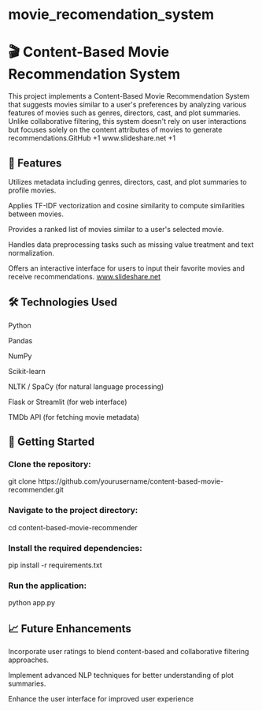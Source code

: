 # movie_recomendation_system

<h1>🎬 Content-Based Movie Recommendation System</h1>
This project implements a Content-Based Movie Recommendation System that suggests movies similar to a user's preferences by analyzing various features of movies such as genres, directors, cast, and plot summaries. Unlike collaborative filtering, this system doesn't rely on user interactions but focuses solely on the content attributes of movies to generate recommendations.​
GitHub
+1
www.slideshare.net
+1

<h2>📌 Features</h2>
Utilizes metadata including genres, directors, cast, and plot summaries to profile movies.

Applies TF-IDF vectorization and cosine similarity to compute similarities between movies.

Provides a ranked list of movies similar to a user's selected movie.

Handles data preprocessing tasks such as missing value treatment and text normalization.

Offers an interactive interface for users to input their favorite movies and receive recommendations.​
www.slideshare.net

<h2>🛠️ Technologies Used</h2>
Python

Pandas

NumPy

Scikit-learn

NLTK / SpaCy (for natural language processing)

Flask or Streamlit (for web interface)

TMDb API (for fetching movie metadata)​

<h2>🚀 Getting Started</h2>
<h3>Clone the repository:</h3>
git clone https://github.com/yourusername/content-based-movie-recommender.git

<h3>Navigate to the project directory:</h3>
cd content-based-movie-recommender

<h3>Install the required dependencies:</h3>
pip install -r requirements.txt

<h3>Run the application:</h3>
python app.py


<h2>📈 Future Enhancements</h2>
Incorporate user ratings to blend content-based and collaborative filtering approaches.

Implement advanced NLP techniques for better understanding of plot summaries.

Enhance the user interface for improved user experience
